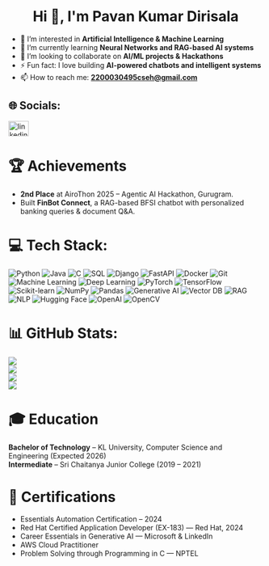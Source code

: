 <h1 align="center">Hi 👋, I'm Pavan Kumar Dirisala</h1>

- 👀 I’m interested in **Artificial Intelligence & Machine Learning**  
- 🌱 I’m currently learning **Neural Networks and RAG-based AI systems**  
- 💞️ I’m looking to collaborate on **AI/ML projects & Hackathons**  
- ⚡ Fun fact: I love building **AI-powered chatbots and intelligent systems**  
- 📫 How to reach me: **2200030495cseh@gmail.com**  

## 🌐 Socials:
<p align="left">
<a href="https://linkedin.com/in/Pavan-Kumar-Dirisala" target="blank"><img align="center" src="https://raw.githubusercontent.com/rahuldkjain/github-profile-readme-generator/master/src/images/icons/Social/linked-in-alt.svg" alt="linkedin" height="30" width="40" /></a>
</p>

# 🏆 Achievements
- **2nd Place** at AiroThon 2025 – Agentic AI Hackathon, Gurugram.  
- Built **FinBot Connect**, a RAG-based BFSI chatbot with personalized banking queries & document Q&A.

  
# 💻 Tech Stack:
![Python](https://img.shields.io/badge/python-3670A0?style=for-the-badge&logo=python&logoColor=ffdd54)
![Java](https://img.shields.io/badge/java-%23ED8B00.svg?style=for-the-badge&logo=java&logoColor=white)
![C](https://img.shields.io/badge/c-%2300599C.svg?style=for-the-badge&logo=c&logoColor=white)
![SQL](https://img.shields.io/badge/sql-%23000000.svg?style=for-the-badge&logo=sql&logoColor=white)
![Django](https://img.shields.io/badge/django-%23009200.svg?style=for-the-badge&logo=django&logoColor=white)
![FastAPI](https://img.shields.io/badge/fastapi-%2300FFAB.svg?style=for-the-badge&logo=fastapi&logoColor=black)
![Docker](https://img.shields.io/badge/docker-%230db7ed.svg?style=for-the-badge&logo=docker&logoColor=white)
![Git](https://img.shields.io/badge/git-%23F05033.svg?style=for-the-badge&logo=git&logoColor=white)
![Machine Learning](https://img.shields.io/badge/Machine_Learning-%23007ACC?style=for-the-badge)
![Deep Learning](https://img.shields.io/badge/Deep_Learning-%23FF1493?style=for-the-badge)
![PyTorch](https://img.shields.io/badge/PyTorch-%23EE4C2C.svg?style=for-the-badge&logo=PyTorch&logoColor=white)
![TensorFlow](https://img.shields.io/badge/TensorFlow-%23FF6F00.svg?style=for-the-badge&logo=TensorFlow&logoColor=white)
![Scikit-learn](https://img.shields.io/badge/scikit--learn-%23F7931E.svg?style=for-the-badge&logo=scikit-learn&logoColor=white)
![NumPy](https://img.shields.io/badge/numpy-%23013243.svg?style=for-the-badge&logo=numpy&logoColor=white)
![Pandas](https://img.shields.io/badge/pandas-%23150458.svg?style=for-the-badge&logo=pandas&logoColor=white)
![Generative AI](https://img.shields.io/badge/Generative%20AI-%23FF6B6B?style=for-the-badge)
![Vector DB](https://img.shields.io/badge/Vector%20DB-%234B0082?style=for-the-badge)
![RAG](https://img.shields.io/badge/RAG-%2300CED1?style=for-the-badge)
![NLP](https://img.shields.io/badge/NLP-%23FFA500?style=for-the-badge)
![Hugging Face](https://img.shields.io/badge/HuggingFace-%23FF6C37?style=for-the-badge&logo=huggingface&logoColor=white)
![OpenAI](https://img.shields.io/badge/OpenAI-%23412991?style=for-the-badge&logo=openai&logoColor=white)
![OpenCV](https://img.shields.io/badge/OpenCV-%23006CFF?style=for-the-badge&logo=opencv&logoColor=white)

# 📊 GitHub Stats:
![](https://github-readme-stats.vercel.app/api?username=Pavan-Kumar-Dirisala&hide_title=false&hide_rank=false&show_icons=true&include_all_commits=true&count_private=true&disable_animations=false&theme=dracula&locale=en&hide_border=false&order=1)<br/>
![](https://github-readme-streak-stats.herokuapp.com/?user=Pavan-Kumar-Dirisala&theme=dracula&hide_border=false)<br/>
![](https://github-readme-stats.vercel.app/api/top-langs/?username=Pavan-Kumar-Dirisala&theme=dracula&hide_border=false&include_all_commits=true&count_private=true&layout=compact)<br/>
![](https://github-profile-trophy.vercel.app/?username=Pavan-Kumar-Dirisala&theme=dracula&no-frame=false&hide_border=false&margin-w=4)<br/>

# 🎓 Education
**Bachelor of Technology** – KL University, Computer Science and Engineering (Expected 2026)  
**Intermediate** – Sri Chaitanya Junior College (2019 – 2021)  


# 📜 Certifications
- Essentials Automation Certification – 2024  
- Red Hat Certified Application Developer (EX-183) — Red Hat, 2024  
- Career Essentials in Generative AI — Microsoft & LinkedIn  
- AWS Cloud Practitioner  
- Problem Solving through Programming in C — NPTEL
